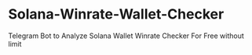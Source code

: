 # Solana-Winrate-Wallet-Checker
Telegram Bot to Analyze Solana Wallet Winrate Checker For Free without limit 
